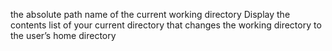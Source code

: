 the absolute path name of the current working directory
Display the contents list of your current directory
 that changes the working directory to the user’s home directory
